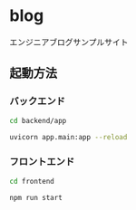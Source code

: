 # blog
エンジニアブログサンプルサイト

## 起動方法

### バックエンド

```bash
cd backend/app
```

```bash
uvicorn app.main:app --reload
```

### フロントエンド

```bash
cd frontend
```

```bash
npm run start
```
